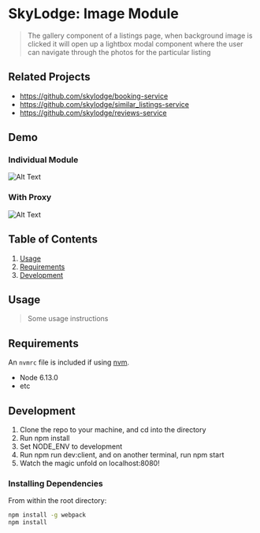 # SkyLodge: Image Module

> The gallery component of a listings page, when background image is clicked it will open up
> a lightbox modal component where the user can navigate through the photos for the particular listing

## Related Projects

  - https://github.com/skylodge/booking-service
  - https://github.com/skylodge/similar_listings-service
  - https://github.com/skylodge/reviews-service

## Demo
### Individual Module
![Alt Text](readme_assets/image-service.gif)

### With Proxy
![Alt Text](readme_assets/skylodge-proxy.gif)

## Table of Contents

1. [Usage](#Usage)
1. [Requirements](#requirements)
1. [Development](#development)

## Usage

> Some usage instructions

## Requirements

An `nvmrc` file is included if using [nvm](https://github.com/creationix/nvm).

- Node 6.13.0
- etc

## Development
1) Clone the repo to your machine, and cd into the directory 
2) Run npm install 
3) Set NODE_ENV to development
4) Run npm run dev:client, and on another terminal, run npm start
5) Watch the magic unfold on localhost:8080!


### Installing Dependencies

From within the root directory:

```sh
npm install -g webpack
npm install
```

